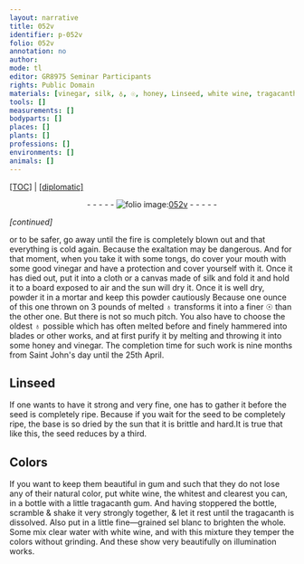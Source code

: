 ```yaml
---
layout: narrative
title: 052v
identifier: p-052v
folio: 052v
annotation: no
author:
mode: tl
editor: GR8975 Seminar Participants
rights: Public Domain
materials: [vinegar, silk, ♁, ☉, honey, Linseed, white wine, tragacanth gum, tragacanth, sel blanc, clear water]
tools: []
measurements: []
bodyparts: []
places: []
plants: []
professions: []
environments: []
animals: []
---
```


<p><a href="{{ site.baseurl }}/translation/" target="_blank">[TOC]</a> | <a href="{{ site.baseurl }}/texts/p-052v_tc/">[diplomatic]</a></p><div class="folio" align="center">- - - - - <a href="http://gallica.bnf.fr/ark:/12148/btv1b9059316c/f110.item" target="_blank"><img src="https://cu-mkp.github.io/2017-workshop-edition/assets/photo-icon.png" alt="folio image: " style="display:inline-block; margin-bottom:-3px;"/>052v</a> - - - - - </div>  
 
*[continued]*
  
or to be safer, go away until the fire is completely blown out and that everything is cold again. Because the exaltation may be dangerous. And for that moment, when you take it with some tongs, do cover your mouth with some good <span class="m">vinegar</span> and have a protection and cover yourself with it. Once it has died out, put it into a cloth or a canvas made of <span class="m">silk</span> and fold it and hold it to a board exposed to air and the sun will dry it. Once it is well dry, powder it in a mortar and keep this powder cautiously Because one ounce of this one thrown on 3 pounds of melted <span class="m">♁</span> transforms it into a finer <span class="m">☉</span> than the other one. But there is not so much pitch. You also have to choose the oldest <span class="m">♁</span> possible which has often melted before and finely hammered into blades or other works, and at first purify it by melting and throwing it into some <span class="m">honey</span> and <span class="m">vinegar</span>. The completion time for such work is nine months from Saint John's day until the 25th April. 

 
  

## <span class="m">Linseed</span>

 
If one wants to have it strong and very fine, one has to gather it before the seed is completely ripe. Because if you wait for the seed to be completely ripe, the base is so dried by the sun that it is brittle and hard.It is true that like this, the seed reduces by a third.
 
 
  

## Colors

 
If you want to keep them beautiful in gum and such that they do not lose any of their natural color, put <span class="m">white wine</span>, the whitest and clearest you can, in a bottle with a little <span class="m">tragacanth gum</span>. And having stoppered the bottle, scramble & shake it very strongly together, & let it rest until the <span class="m">tragacanth</span> is dissolved. Also put in a little fine—grained <span class="m">sel blanc</span> to brighten the whole. Some mix <span class="m">clear water</span> with <span class="m">white wine</span>, and with this mixture they temper the colors without grinding. And these show very beautifully on illumination works.

